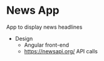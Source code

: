 # News App

App to display news headlines
- Design
  - Angular front-end
  - https://newsapi.org/ API calls
